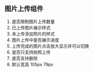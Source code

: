 ## 图片上传组件

1. 是否限制图片上传数量
2. 已上传图片展示样式
3. 未上传添加照片的样式
4. 图片上传中是否展示进度
5. 上传完成的图片点击放大显示并可以切换
6. 是否只支持拍照上传
7. 是否支持删除
8. 默认宽高 105px 79px
